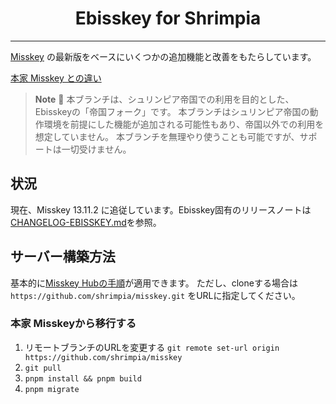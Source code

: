 <div align="center">

<h1>Ebisskey for Shrimpia</h1>

---

</div>

[Misskey](https://github.com/misskey-dev/misskey) の最新版をベースにいくつかの追加機能と改善をもたらしています。

[本家 Misskey との違い](DIFFERENCE.md)

> **Note**
> 🦐 本ブランチは、シュリンピア帝国での利用を目的とした、Ebisskeyの「帝国フォーク」です。
> 本ブランチはシュリンピア帝国の動作環境を前提にした機能が追加される可能性もあり、帝国以外での利用を想定していません。
> 本ブランチを無理やり使うことも可能ですが、サポートは一切受けません。

## 状況

現在、Misskey 13.11.2 に追従しています。Ebisskey固有のリリースノートは [CHANGELOG-EBISSKEY.md](CHANGELOG-EBISSKEY.md)を参照。

## サーバー構築方法

基本的に[Misskey Hubの手順](https://misskey-hub.net/docs/install/manual.html)が適用できます。
ただし、cloneする場合は `https://github.com/shrimpia/misskey.git` をURLに指定してください。

### 本家 Misskeyから移行する

1. リモートブランチのURLを変更する
  `git remote set-url origin https://github.com/shrimpia/misskey`
2. `git pull`
3. `pnpm install && pnpm build`
4. `pnpm migrate`

